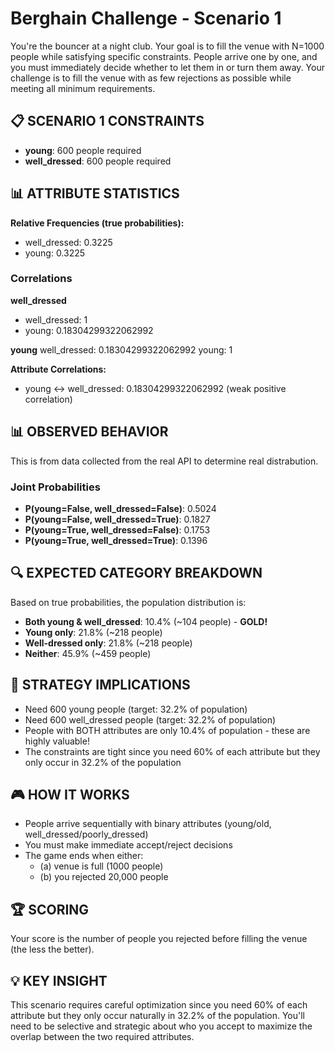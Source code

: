 # Berghain Challenge - Scenario 1

You're the bouncer at a night club. Your goal is to fill the venue with N=1000 people while satisfying specific constraints. People arrive one by one, and you must immediately decide whether to let them in or turn them away. Your challenge is to fill the venue with as few rejections as possible while meeting all minimum requirements.

## 📋 SCENARIO 1 CONSTRAINTS
- **young**: 600 people required
- **well_dressed**: 600 people required

## 📊 ATTRIBUTE STATISTICS
**Relative Frequencies (true probabilities):**
- well_dressed: 0.3225
- young: 0.3225

### Correlations
**well_dressed**
- well_dressed: 1
- young: 0.18304299322062992

**young**
well_dressed: 0.18304299322062992
young: 1

**Attribute Correlations:**
- young ↔ well_dressed: 0.18304299322062992 (weak positive correlation)

## 📊 OBSERVED BEHAVIOR
This is from data collected from the real API to determine real distrabution. 

### Joint Probabilities
- **P(young=False, well_dressed=False)**: 0.5024
- **P(young=False, well_dressed=True)**: 0.1827
- **P(young=True, well_dressed=False)**: 0.1753
- **P(young=True, well_dressed=True)**: 0.1396

## 🔍 EXPECTED CATEGORY BREAKDOWN
Based on true probabilities, the population distribution is:
- **Both young & well_dressed**: 10.4% (~104 people) - **GOLD!**
- **Young only**: 21.8% (~218 people)
- **Well-dressed only**: 21.8% (~218 people)
- **Neither**: 45.9% (~459 people)

## 🎯 STRATEGY IMPLICATIONS
- Need 600 young people (target: 32.2% of population)
- Need 600 well_dressed people (target: 32.2% of population)
- People with BOTH attributes are only 10.4% of population - these are highly valuable!
- The constraints are tight since you need 60% of each attribute but they only occur in 32.2% of the population

## 🎮 HOW IT WORKS
- People arrive sequentially with binary attributes (young/old, well_dressed/poorly_dressed)
- You must make immediate accept/reject decisions
- The game ends when either:
  - (a) venue is full (1000 people)
  - (b) you rejected 20,000 people

## 🏆 SCORING
Your score is the number of people you rejected before filling the venue (the less the better).

## 💡 KEY INSIGHT
This scenario requires careful optimization since you need 60% of each attribute but they only occur naturally in 32.2% of the population. You'll need to be selective and strategic about who you accept to maximize the overlap between the two required attributes.